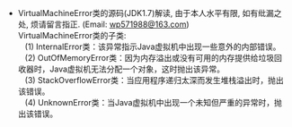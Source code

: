 * VirtualMachineError类的源码(JDK1.7)解读, 由于本人水平有限, 如有纰漏之处, 烦请留言指正. (Email: wp571988@163.com)      
  VirtualMachineError类的子类:    
  &nbsp;&nbsp; (1) InternalError类：该异常指示Java虚拟机中出现一些意外的内部错误。      
  &nbsp;&nbsp; (2) OutOfMemoryError类：因为内存溢出或没有可用的内存提供给垃圾回收器时，Java虚拟机无法分配一个对象，这时抛出该异常。       
  &nbsp;&nbsp; (3) StackOverflowError类：当应用程序递归太深而发生堆栈溢出时，抛出该错误。                
  &nbsp;&nbsp; (4) UnknownError类：当Java虚拟机中出现一个未知但严重的异常时，抛出该错误。

```java

```
